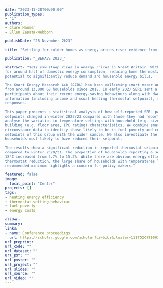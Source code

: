 ```yaml
---
date: "2023-11-28T00:00:00"
publication_types:
- "1"
authors:
- Clare Hanmer
- Ellen Zapata-Webborn

publishDate: "28 November 2023"

title: "Settling for colder homes as energy prices rise: evidence from 4200 households in Great Britain"

publication: "_BEHAVE 2023_"

abstract: "2022 saw steep rises in energy prices in Great Britain. With gas space heating responsible
for around half of domestic energy consumption, reducing home thermostat setpoints has the
potential to significantly reduce demand and household energy bills.

The Smart Energy Research Lab (SERL) has been collecting smart meter and contextual data
from around 13,000 GB households since 2018. In early 2023 SERL sent a survey to
participants about their recent energy-saving behaviours along with dwelling and household
information (including income and usual heating thermostat setpoint), receiving over 5,000
responses.

This paper presents a statistical analysis of how self-reported SERL participant temperature
setpoints changed in winter 2022/23 compared with those they had reported previously. We
analyse the variation in temperature settings with household (e.g. size, ages, income) and
building (e.g. floor area, EPC rating) characteristics. We combine smart meter and financial
circumstance data to identify those likely to be in fuel poverty and compare the thermostat
setpoints of this group with the wider sample. We also investigate the characteristics of the
households most likely to have reduced their setpoint.

The results show a significant reduction in reported thermostat setpoints in winter 2022/23
compared to winter 2020/21. The proportion of households reporting a setpoint lower than
18°C increased from 6.7% to 15.2%. While there are obvious energy efficiency benefits from
thermostat reduction, the large share of households with temperatures lower than the
recommended minimum highlights a concern for policy makers."

featured: false
image: 
  focal_point: "Center"
projects: []
tags: 
- heating energy efficiency
- thermostat-setting behaviour
- fuel poverty
- energy costs

slides: 
summary: 
links:
- name: Conference proceedings
  url: https://scholar.google.com/scholar?oi=bibs&cluster=11175265998637600124&btnI=1&hl=en
url_preprint: 
url_code: ""
url_dataset: ""
url_pdf: ""
url_poster: ""
url_project: ""
url_slides: ""
url_source: ""
url_video: ""
---
```


